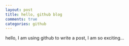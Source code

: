 ```yaml
---
layout: post
title: hello, github blog
comments: true
categories: github
---
```


hello, I am using github to write a post, I am so exciting...

